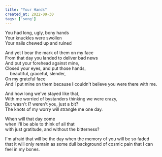 ```yaml
---
title: "Your Hands"
created_at: 2022-09-30
tags: ['song']
---
```


You had long, ugly, bony hands<br />
Your knuckles were swollen<br />
Your nails chewed up and ruined 

And yet I bear the mark of them on my face<br />
From that day you landed to deliver bad news<br />
And put your forehead against mine,<br />
Closed your eyes, and put those hands,<br />
&nbsp;&nbsp;&nbsp;&nbsp;beautiful, graceful, slender,<br />
On my grateful face<br />
And I put mine on them because I couldn't believe you were there with me.

And how long we've stayed like that,<br /> 
With me worried of bystanders thinking we were crazy,<br /> 
But wasn't I? weren't you, just a bit?<br />
The knots of my worry will strangle me one day.

When will that day come<br />
when I'll be able to think of all that<br /> 
with just gratitude, and without the bitterness? 

I'm afraid that will be the day when the memory of you will be so faded<br /> 
that it will only remain as some dull background of cosmic pain that I can feel in my bones.
